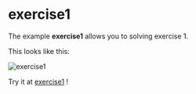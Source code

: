 # exercise1

The example **exercise1** allows you to solving exercise 1.

This looks like this:

 ![exercise1](@site/static/img/examples/exercise1.png) 

Try it at <a href='/../automation/loadexample/exercise1' target='_blank'>exercise1</a> !



